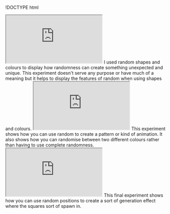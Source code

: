 !DOCTYPE html
<html>
<title>Randomness</title>
</html>
<body>
  <iframe src="https://editor.p5js.org/lolalolabob/full/6cp0_eydk"></iframe>
  I used random shapes and colours to display how randomness can create something unexpected and unique. This experiment doesn't serve any purpose or have much of a meaning but it helps to display the features of random when using shapes and colours.
  <iframe src="https://editor.p5js.org/lolalolabob/full/MZjdqjRCx"></iframe>
  This experiment shows how you can use random to create a pattern or kind of animation. It also shows how you can randomise between two different colours rather than having to use complete randomness.
  <iframe src="https://editor.p5js.org/lolalolabob/full/BKccy4F6N"></iframe>
  This final experiment shows how you can use random positions to create a sort of generation effect where the squares sort of spawn in.
</body>
